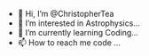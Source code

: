 - 👋 Hi, I’m @ChristopherTea
- 👀 I’m interested in Astrophysics...
- 🌱 I’m currently learning Coding...
- 📫 How to reach me code ...

<!---
ChristopherTea/ChristopherTea is a ✨ special ✨ repository because its `README.md` (this file) appears on your GitHub profile.
You can click the Preview link to take a look at your changes.
--->
